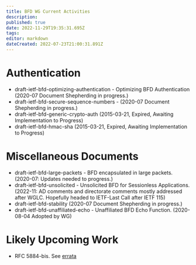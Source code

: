 ```yaml
---
title: BFD WG Current Activities
description: 
published: true
date: 2022-11-29T19:35:31.695Z
tags: 
editor: markdown
dateCreated: 2022-07-23T21:00:31.891Z
---
```


# Authentication

* draft-ietf-bfd-optimizing-authentication - Optimizing BFD Authentication (2020-07 Document Shepherding in progress.)
* draft-ietf-bfd-secure-sequence-numbers - (2020-07 Document Shepherding in progress.)
* draft-ietf-bfd-generic-crypto-auth (2015-03-21, Expired, Awaiting Implementation to Progress)
* draft-ietf-bfd-hmac-sha (2015-03-21, Expired, Awaiting Implementation to Progress)

# Miscellaneous Documents

* draft-ietf-bfd-large-packets - BFD encapsulated in large packets. (2020-07: Updates needed to progress.)
* draft-ietf-bfd-unsolicited - Unsolicited BFD for Sessionless Applications. (2022-11: AD comments and directorate comments mostly addressed after WGLC. Hopefully headed to IETF-Last Call after IETF 115)
* draft-ietf-bfd-stability (2020-07 Document Shepherding in progress.)
* draft-ietf-bfd-unaffiliated-echo - Unaffiliated BFD Echo Function. (2020-08-04 Adopted by WG)

# Likely Upcoming Work

* RFC 5884-bis. See [errata](https://www.rfc-editor.org/errata_search.php?rfc=5884)